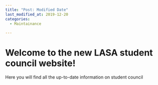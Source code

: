 ```yaml
---
title: "Post: Modified Date"
last_modified_at: 2019-12-20
categories:
  - Maintainance
 
---
```

# Welcome to the new LASA student council website!
Here you will find all the up-to-date information on student council
